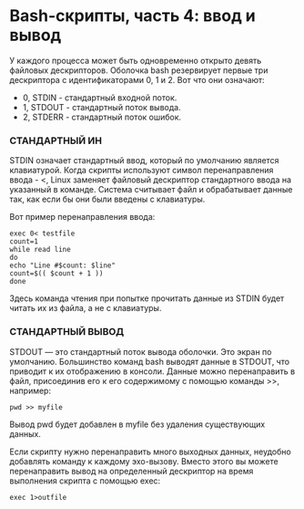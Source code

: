 # Bash-скрипты, часть 4: ввод и вывод

У каждого процесса может быть одновременно открыто девять файловых дескрипторов.
Оболочка bash резервирует первые три дескриптора с идентификаторами 0, 1 и 2. Вот что они означают:
- 0, STDIN - стандартный входной поток.
- 1, STDOUT - стандартный поток вывода.
- 2, STDERR - стандартный поток ошибок.

### СТАНДАРТНЫЙ ИН

STDIN означает стандартный ввод, который по умолчанию является клавиатурой.
Когда скрипты используют символ перенаправления ввода - <, Linux заменяет файловый дескриптор стандартного ввода на указанный в команде. Система считывает файл и обрабатывает данные так, как если бы они были введены с клавиатуры.

Вот пример перенаправления ввода:
```shell
exec 0< testfile
count=1
while read line
do
echo "Line #$count: $line"
count=$(( $count + 1 ))
done
```

Здесь команда чтения при попытке прочитать данные из STDIN будет читать их из файла, а не с клавиатуры.

### СТАНДАРТНЫЙ ВЫВОД

STDOUT — это стандартный поток вывода оболочки. Это экран по умолчанию.
Большинство команд bash выводят данные в STDOUT, что приводит к их отображению в консоли.
Данные можно перенаправить в файл, присоединив его к его содержимому с помощью команды >>, например:
```shell
pwd >> myfile
```

Вывод pwd будет добавлен в myfile без удаления существующих данных.

Если скрипту нужно перенаправить много выходных данных, неудобно добавлять команду к каждому эхо-вызову. Вместо этого вы можете перенаправить вывод на определенный дескриптор на время выполнения скрипта с помощью exec:
```shell
exec 1>outfile
```